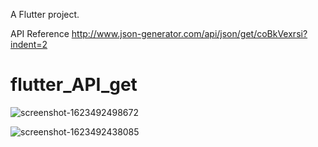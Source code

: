 A Flutter project.

API Reference http://www.json-generator.com/api/json/get/coBkVexrsi?indent=2


# flutter_API_get
![screenshot-1623492498672](https://user-images.githubusercontent.com/79968831/121772818-937de880-cb95-11eb-8599-22ad5f4f218e.png)


![screenshot-1623492438085](https://user-images.githubusercontent.com/79968831/121772813-8a8d1700-cb95-11eb-886d-1627bb648205.png)
